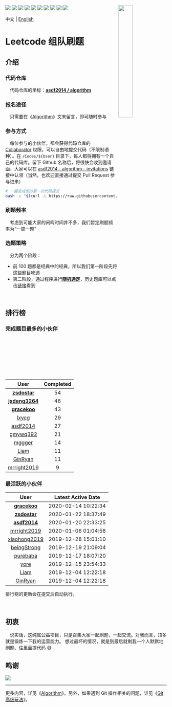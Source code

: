 [<img align="right" width="30%" height="30%" src="https://user-images.githubusercontent.com/8108788/58363706-18c4d080-7edb-11e9-947a-cf7233c8e2cc.png">](https://yuzhouwan.com/)

[![](https://img.shields.io/github/contributors/asdf2014/algorithm)](https://yuzhouwan.com/posts/666/)
[![](https://img.shields.io/github/languages/count/asdf2014/algorithm)](https://yuzhouwan.com/posts/666/)
[![](https://img.shields.io/github/languages/top/asdf2014/algorithm)](https://yuzhouwan.com/posts/666/)
[![](https://img.shields.io/lgtm/alerts/g/asdf2014/algorithm.svg?logo=lgtm&logoWidth=18)](https://lgtm.com/projects/g/asdf2014/algorithm/alerts/)
[![](https://img.shields.io/lgtm/grade/python/g/asdf2014/algorithm.svg?logo=lgtm&logoWidth=18)](https://lgtm.com/projects/g/asdf2014/algorithm/context:python)
[![](https://goreportcard.com/badge/github.com/asdf2014/algorithm)](https://goreportcard.com/report/github.com/asdf2014/algorithm)
[![](https://img.shields.io/github/commit-activity/m/asdf2014/algorithm?cacheSeconds=3600)](https://yuzhouwan.com/posts/666/)
[![](https://img.shields.io/github/license/asdf2014/algorithm)](https://yuzhouwan.com/posts/666/)
[![](https://badges.gitter.im/yuzhouwan/community.svg)](https://gitter.im/yuzhouwan/community?utm_source=badge&utm_medium=badge&utm_campaign=pr-badge)
[![](https://img.shields.io/badge/QQ%20Group-5366753-blue.svg?style=social&logo=tencent-qq)](https://shang.qq.com/wpa/qunwpa?idkey=bfbcf1453371a0810fd6be235ace47147f6fb9d262fb768b497c861f50af0af4)

中文 | [English](https://github.com/asdf2014/algorithm/blob/master/README-en.md)

# Leetcode 组队刷题

## 介绍

### 代码仓库

　代码仓库的坐标：**[asdf2014 / algorithm](https://github.com/asdf2014/algorithm)**


### 报名途径

　只需要在《[Algorithm](https://yuzhouwan.com/posts/666/)》文末留言，即可随时参与


### 参与方式

　每位参与的小伙伴，都会获得代码仓库的 [Collaborator](https://help.github.com/en/github/setting-up-and-managing-your-github-user-account/permission-levels-for-a-user-account-repository) 权限，可以自由地提交代码（不限制语种）。在 `/Codes/${User}` 目录下，每人都将拥有一个自己的代码库。留下 Github 名称后，将很快会收到邀请函，大家可以在 [asdf2014 - algorithm - invitations](https://github.com/asdf2014/algorithm/invitations) 链接中认领（当然，也欢迎直接通过提交 Pull Request 参与进来）

```bash
# 一键完成您的第一次代码提交
bash -c "$(curl -L https://raw.githubusercontent.com/asdf2014/algorithm/master/first_commit.sh)"
```


### 刷题频率

　考虑到可能大家的闲暇时间并不多，我们暂定刷题频率为“一周一题”


### 选题策略

　分为两个阶段：
* 前 100 题都是经典中的经典，所以我们第一阶段先将这些题目吃透
* 第二阶段，通过程序进行[**随机选定**](https://nbviewer.jupyter.org/github/asdf2014/algorithm/blob/master/Picker/leetcode_picker.ipynb)，历史题库可以点击[链接](https://yuzhouwan.com/posts/666/#Index)看到

<br/>

## 排行榜

### 完成题目最多的小伙伴

| User | Completed |
| :--: | :-------: |
| **[zsdostar](https://github.com/asdf2014/algorithm/tree/master/Codes/zsdostar)** | 54 |
| **[jxdeng3264](https://github.com/asdf2014/algorithm/tree/master/Codes/jxdeng3264)** | 46 |
| **[gracekoo](https://github.com/asdf2014/algorithm/tree/master/Codes/gracekoo)** | 43 |
| [lxycg](https://github.com/asdf2014/algorithm/tree/master/Codes/lxycg) | 29 |
| [asdf2014](https://github.com/asdf2014/algorithm/tree/master/Codes/asdf2014) | 27 |
| [gmywq392](https://github.com/asdf2014/algorithm/tree/master/Codes/gmywq392) | 21 |
| [mggger](https://github.com/asdf2014/algorithm/tree/master/Codes/mggger) | 14 |
| [Liam](https://github.com/asdf2014/algorithm/tree/master/Codes/Liam) | 11 |
| [GinRyan](https://github.com/asdf2014/algorithm/tree/master/Codes/GinRyan) | 11 |
| [mrright2019](https://github.com/asdf2014/algorithm/tree/master/Codes/mrright2019) | 9 |

### 最活跃的小伙伴

| User | Latest Active Date |
| :--: | :----------------: |
| **[gracekoo](https://github.com/asdf2014/algorithm/tree/master/Codes/gracekoo)** | 2020-02-14 10:22:34 |
| **[zsdostar](https://github.com/asdf2014/algorithm/tree/master/Codes/zsdostar)** | 2020-01-22 18:37:49 |
| **[asdf2014](https://github.com/asdf2014/algorithm/tree/master/Codes/asdf2014)** | 2020-01-20 22:33:25 |
| [mrright2019](https://github.com/asdf2014/algorithm/tree/master/Codes/mrright2019) | 2020-01-06 01:04:58 |
| [xiaohong2019](https://github.com/asdf2014/algorithm/tree/master/Codes/xiaohong2019) | 2019-12-28 15:01:10 |
| [beingStrong](https://github.com/asdf2014/algorithm/tree/master/Codes/beingStrong) | 2019-12-19 21:09:04 |
| [purebaba](https://github.com/asdf2014/algorithm/tree/master/Codes/purebaba) | 2019-12-17 18:07:20 |
| [yore](https://github.com/asdf2014/algorithm/tree/master/Codes/yore) | 2019-12-15 23:54:33 |
| [Liam](https://github.com/asdf2014/algorithm/tree/master/Codes/Liam) | 2019-12-04 12:22:18 |
| [GinRyan](https://github.com/asdf2014/algorithm/tree/master/Codes/GinRyan) | 2019-12-04 12:22:18 |

排行榜的更新会在提交后自动执行。

<br/>

## 初衷

　说实话，这纯属公益项目，只是召集大家一起刷题，一起交流。对我而言，顶多就是锻炼一下我的运营能力。
想过最坏的情况，就是到最后就剩我一个人默默地刷题、往里面提代码 :sweat_smile:

## 鸣谢

[![](https://opencollective.com/algorithm/contributors.svg?width=666)](https://github.com/asdf2014/algorithm/graphs/contributors)


---


更多内容，详见《[Algorithm](https://yuzhouwan.com/posts/666/)》。另外，如果遇到 Git 操作相关的问题，详见《[Git 高级玩法](https://yuzhouwan.com/posts/30041/)》。
